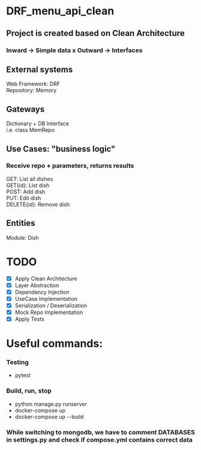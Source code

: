 # DRF_menu_api_clean

## Project is created based on Clean Architecture <br>
### Inward -> Simple data x Outward -> Interfaces

## External systems
Web Framework: DRF <br>
Repository: Memory <br>

## Gateways
Dictionary + DB Interface <br>
i.e. class MemRepo <br>

## Use Cases: "business logic"
### Receive repo + parameters, returns results
GET: List all dishes <br>
GET{id}: List dish <br>
POST: Add dish <br>
PUT: Edit dish <br>
DELETE{id}: Remove dish <br>

## Entities
Module: Dish <br>

# TODO
- [x] Apply Clean Architecture <br> 
- [x] Layer Abstraction<br> 
- [x] Dependency Injection<br> 
- [x] UseCase Implementation<br> 
- [x] Serialization / Deserialization<br> 
- [x] Mock Repo Implementation<br>  
- [x] Apply Tests<br> 

# Useful commands:
### Testing 
- pytest <br>

### Build, run, stop
- python manage.py runserver<br>
- docker-compose up<br>
- docker-compose up --build<br>

### While switching to mongodb, we have to comment DATABASES in settings.py and check if compose.yml contains correct data
